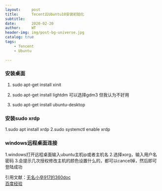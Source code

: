 ```yaml
---
layout:     post
title:      Tecent云Ubuntu18安装初始化
subtitle:   
date:       2020-02-20
author:     WT
header-img: img/post-bg-universe.jpg
catalog: true
tags:
    - Tencent
    - Ubuntu
    
---
```



### 安装桌面 ###

1. sudo apt-get install xinit

2. sudo apt-get install lightdm  可以选择gdm3 但我认为不好用

3. sudo apt-get install ubuntu-desktop
  
### 安装sudo xrdp ###

1.sudo apt install xrdp
2.sudo systemctl enable xrdp

### windows远程桌面连接 ###

1.windows打开远程桌面输入ubuntu主机ip或者主机名
2.选择xorg，输入用户名密码
3.会提示几次授权修改主机的颜色设置什么的，都可以cancel掉，然后即可登陆成功


引用文献：[无名小卒917的360doc](http://www.360doc.com/content/14/1110/15/18144428_424066808.shtml)  
	  [百度经验](https://jingyan.baidu.com/article/148a19218d77b64d71c3b1b3.html)
	  
	  
  
  
  
